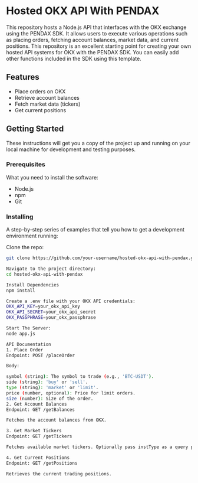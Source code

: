 # Hosted OKX API With PENDAX

This repository hosts a Node.js API that interfaces with the OKX exchange using the PENDAX SDK. It allows users to execute various operations such as placing orders, fetching account balances, market data, and current positions. This repository is an excellent starting point for creating your own hosted API systems for OKX with the PENDAX SDK. You can easily add other functions included in the SDK using this template.

## Features

- Place orders on OKX
- Retrieve account balances
- Fetch market data (tickers)
- Get current positions

## Getting Started

These instructions will get you a copy of the project up and running on your local machine for development and testing purposes.

### Prerequisites

What you need to install the software:

- Node.js
- npm
- Git

### Installing

A step-by-step series of examples that tell you how to get a development environment running:

Clone the repo:
   ```bash
   git clone https://github.com/your-username/hosted-okx-api-with-pendax.git

Navigate to the project directory:
cd hosted-okx-api-with-pendax

Install Dependencies
npm install

Create a .env file with your OKX API credentials:
OKX_API_KEY=your_okx_api_key
OKX_API_SECRET=your_okx_api_secret
OKX_PASSPHRASE=your_okx_passphrase

Start The Server:
node app.js

API Documentation
1. Place Order
Endpoint: POST /placeOrder

Body:

symbol (string): The symbol to trade (e.g., 'BTC-USDT').
side (string): 'buy' or 'sell'.
type (string): 'market' or 'limit'.
price (number, optional): Price for limit orders.
size (number): Size of the order.
2. Get Account Balances
Endpoint: GET /getBalances

Fetches the account balances from OKX.

3. Get Market Tickers
Endpoint: GET /getTickers

Fetches available market tickers. Optionally pass instType as a query parameter to filter by instrument type.

4. Get Current Positions
Endpoint: GET /getPositions

Retrieves the current trading positions.
